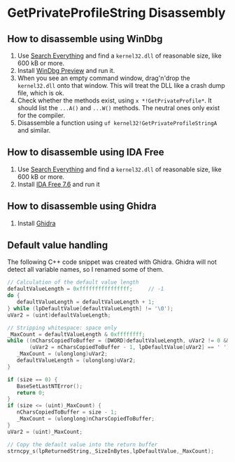 # GetPrivateProfileString Disassembly

## How to disassemble using WinDbg

1. Use [Search Everything](https://www.voidtools.com/) and find a `kernel32.dll` of reasonable size, like 600 kB or more.
2. Install [WinDbg Preview](https://www.microsoft.com/en-us/p/windbg-preview/9pgjgd53tn86#activetab=pivot:overviewtab) and run it. 
3. When you see an empty command window, drag'n'drop the `kernel32.dll` onto that window. This will treat the DLL like a crash dump file, which is ok.
4. Check whether the methods exist, using `x *!GetPrivateProfile*`. It should list the `...A()` and `...W()` methods. The neutral ones only exist for the compiler.
5. Disassemble a function using `uf kernel32!GetPrivateProfileStringA` and similar.

## How to disassemble using IDA Free

1. Use [Search Everything](https://www.voidtools.com/) and find a `kernel32.dll` of reasonable size, like 600 kB or more.
2. Install [IDA Free 7.6](https://hex-rays.com/ida-free/#download) and run it

## How to disassemble using Ghidra

1. Install [Ghidra](https://ghidra-sre.org/)

## Default value handling

The following C++ code snippet was created with Ghidra. Ghidra will not detect all variable names, so I renamed some of them.

```C++
// Calculation of the default value length
defaultValueLength = 0xffffffffffffffff;     // -1
do {
   defaultValueLength = defaultValueLength + 1;
} while (lpDefaultValue[defaultValueLength] != '\0');
uVar2 = (uint)defaultValueLength;

// Stripping whitespace: space only
_MaxCount = defaultValueLength & 0xffffffff;
while ((nCharsCopiedToBuffer = (DWORD)defaultValueLength, uVar2 != 0 &&
       (uVar2 = nCharsCopiedToBuffer - 1, lpDefaultValue[uVar2] == ' '))) {
   _MaxCount = (ulonglong)uVar2;
   defaultValueLength = (ulonglong)uVar2;
}

if (size == 0) {
   BaseSetLastNTError();
   return 0;
}
if (size <= (uint)_MaxCount) {
   nCharsCopiedToBuffer = size - 1;
   _MaxCount = (ulonglong)nCharsCopiedToBuffer;
}
uVar2 = (uint)_MaxCount;

// Copy the default value into the return buffer
strncpy_s(lpReturnedString,_SizeInBytes,lpDefaultValue,_MaxCount);
```

